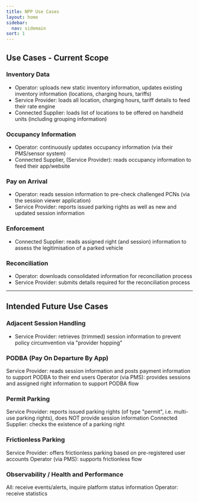 ```yaml
---
title: NPP Use Cases 
layout: home
sidebar:
  nav: sidemain
sort: 1
---
```


## Use Cases - Current Scope
### Inventory Data
* Operator: uploads new static inventory information, updates existing inventory information (locations, charging hours, tariffs)
* Service Provider: loads all location, charging hours, tariff details to feed their rate engine
* Connected Supplier: loads list of locations to be offered on handheld units (including grouping information)

### Occupancy Information
* Operator: continuously updates occupancy information (via their PMS/sensor system)
* Connected Supplier, (Service Provider): reads occupancy information to feed their app/website

### Pay on Arrival
* Operator: reads session information to pre-check challenged PCNs (via the session viewer application)
* Service Provider: reports issued parking rights as well as new and updated session information

### Enforcement
* Connected Supplier: reads assigned right (and session) information to assess the legitimisation of a parked vehicle

### Reconciliation
* Operator: downloads consolidated information for reconciliation process
* Service Provider: submits details required for the reconciliation process

  

---

## Intended Future Use Cases
### Adjacent Session Handling
* Service Provider: retrieves (trimmed) session information to prevent policy circumvention via "provider hopping"

### PODBA (Pay On Departure By App)
Service Provider: reads session information and posts payment information to support PODBA to their end users
Operator (via PMS): provides sessions and assigned right information to support PODBA flow

### Permit Parking
Service Provider: reports issued parking rights (of type "permit", i.e. multi-use parking rights), does NOT provide session information
Connected Supplier: checks the existence of a parking right

### Frictionless Parking
Service Provider: offers frictionless parking based on pre-registered user accounts
Operator (via PMS): supports frictionless flow

### Observability / Health and Performance
All: receive events/alerts, inquire platform status information
Operator: receive statistics



